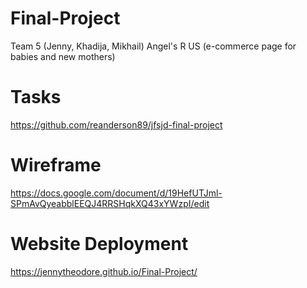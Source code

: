# Final-Project
Team 5 (Jenny, Khadija, Mikhail)
Angel's R US (e-commerce page for babies and new mothers)

# Tasks
https://github.com/reanderson89/jfsjd-final-project

# Wireframe
https://docs.google.com/document/d/19HefUTJml-SPmAvQyeabblEEQJ4RRSHqkXQ43xYWzpI/edit

# Website Deployment
https://jennytheodore.github.io/Final-Project/
